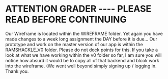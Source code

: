 # ATTENTION GRADER ---- PLEASE READ BEFORE CONTINUING 
Our Wireframe is located within the WIREFRAME folder. Yet again you have made changes to a week long assignment the DAY before it is due... Our prototype and work on the master version of our app is within the RAMSHACKLE_V0 folder. Please do not dock points for this. If you take a look at what we have working within the v0 folder so far, I am sure you will notice how absurd it would be to copy all of that backend and blcok work into the wireframe. (We went well beyond simply signing up / logging in. Thank you.
